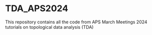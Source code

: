 # TDA_APS2024

This repository contains all the code from APS March Meetings 2024 tutorials on topological data analysis (TDA)

